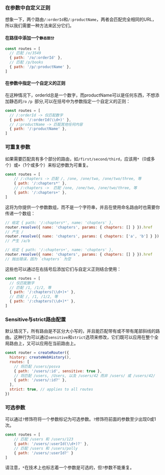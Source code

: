 ### 在参数中自定义正则
想象一下，两个路由`/:orderId`和`/:productName`，两者会匹配完全相同的URL，所以我们需要一种方法来区分它们。

#### 在路径中添加一个`静态部分`

```js
const routes = [
  // 匹配 /o/3549
  { path: '/o/:orderId' },
  // 匹配 /p/books
  { path: '/p/:productName' },
]
```

#### 在参数中指定一个自定义的正则
在这种情况下，orderId总是一个数字，而productName可以是任何东西，不想添加静态的`/o` `/p `部分,可以在括号中为参数指定一个自定义的正则：

```js
const routes = [
  // /:orderId -> 仅匹配数字
  { path: '/:orderId(\\d+)' },
  // /:productName -> 匹配其他任何内容
  { path: '/:productName' },
]
```

### 可重复参数
如果需要匹配具有多个部分的路由，如`/first/second/third`，应该用`*`（0或多个）或`+`（1个或多个）来标记参数为可重复。

```js
const routes = [
    // /:chapters -> 匹配 /, /one, /one/two, /one/two/three, 等
    { path: '/:chapters*' },
    // /:chapters ->  匹配 /one, /one/two, /one/two/three, 等
    { path: '/:chapters+' },
]
```

这将为你提供一个参数数组，而不是一个字符串，并且在使用命名路由时也需要你传递一个数组：

```js
// 给定 { path: '/:chapters*', name: 'chapters' },
router.resolve({ name: 'chapters', params: { chapters: [] } }).href
// 产生 /
router.resolve({ name: 'chapters', params: { chapters: ['a', 'b'] } }).href
// 产生 /a/b

// 给定 { path: '/:chapters+', name: 'chapters' },
router.resolve({ name: 'chapters', params: { chapters: [] } }).href
// 抛出错误，因为 `chapters` 为空
```

这些也可以通过在右括号后添加它们与自定义正则结合使用：

```js
const routes = [
  // 仅匹配数字
  // 匹配 /1, /1/2, 等
  { path: '/:chapters(\\d+)+' },
  // 匹配 /, /1, /1/2, 等
  { path: '/:chapters(\\d+)*' },
]
```

### Sensitive与strict路由配置
默认情况下，所有路由是不区分大小写的，并且能匹配带有或不带有尾部斜线的路由。这种行为可以通过`sensitive`和`strict`选项来修改，它们既可以应用在整个全局路由上，又可以应用在当前路由上。

```js
const router = createRouter({
  history: createWebHistory(),
  routes: [
    // 将匹配 /users/posva
    { path: '/users/:id', sensitive: true },
    // 将匹配 /users, /Users, 以及 /users/42 而非 /users/ 或 /users/42/
    { path: '/users/:id?' },
  ],
  strict: true, // applies to all routes
})
```

### 可选参数
可以通过`?`修饰符将一个参数标记为可选参数。`?`修饰符前面的参数至少出现0或1次。

```js
const routes = [
    // 匹配 /users 和 /users/123
    { path: '/users/:userId(\\d+)?' },
    // 匹配 /users 和 /users/polly
    { path: '/users/:userId?' }
]
```

请注意，`*`在技术上也标志着一个参数是可选的，但`?`参数不能重复。